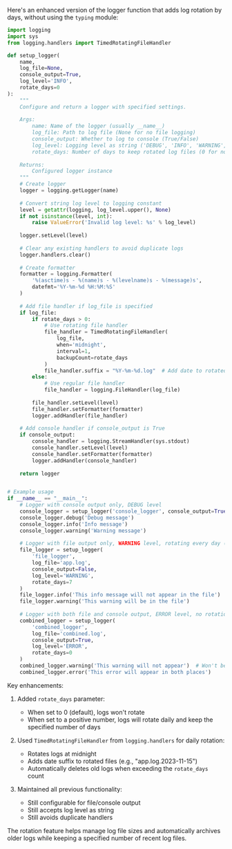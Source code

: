 Here's an enhanced version of the logger function that adds log rotation by days, without using the `typing` module:

```python
import logging
import sys
from logging.handlers import TimedRotatingFileHandler

def setup_logger(
    name,
    log_file=None,
    console_output=True,
    log_level='INFO',
    rotate_days=0
):
    """
    Configure and return a logger with specified settings.
    
    Args:
        name: Name of the logger (usually __name__)
        log_file: Path to log file (None for no file logging)
        console_output: Whether to log to console (True/False)
        log_level: Logging level as string ('DEBUG', 'INFO', 'WARNING', 'ERROR', 'CRITICAL')
        rotate_days: Number of days to keep rotated log files (0 for no rotation)
    
    Returns:
        Configured logger instance
    """
    # Create logger
    logger = logging.getLogger(name)
    
    # Convert string log level to logging constant
    level = getattr(logging, log_level.upper(), None)
    if not isinstance(level, int):
        raise ValueError('Invalid log level: %s' % log_level)
    
    logger.setLevel(level)
    
    # Clear any existing handlers to avoid duplicate logs
    logger.handlers.clear()
    
    # Create formatter
    formatter = logging.Formatter(
        '%(asctime)s - %(name)s - %(levelname)s - %(message)s',
        datefmt='%Y-%m-%d %H:%M:%S'
    )
    
    # Add file handler if log_file is specified
    if log_file:
        if rotate_days > 0:
            # Use rotating file handler
            file_handler = TimedRotatingFileHandler(
                log_file,
                when='midnight',
                interval=1,
                backupCount=rotate_days
            )
            file_handler.suffix = "%Y-%m-%d.log"  # Add date to rotated files
        else:
            # Use regular file handler
            file_handler = logging.FileHandler(log_file)
            
        file_handler.setLevel(level)
        file_handler.setFormatter(formatter)
        logger.addHandler(file_handler)
    
    # Add console handler if console_output is True
    if console_output:
        console_handler = logging.StreamHandler(sys.stdout)
        console_handler.setLevel(level)
        console_handler.setFormatter(formatter)
        logger.addHandler(console_handler)
    
    return logger


# Example usage
if __name__ == "__main__":
    # Logger with console output only, DEBUG level
    console_logger = setup_logger('console_logger', console_output=True, log_level='DEBUG')
    console_logger.debug('Debug message')
    console_logger.info('Info message')
    console_logger.warning('Warning message')
    
    # Logger with file output only, WARNING level, rotating every day (keeps 7 days)
    file_logger = setup_logger(
        'file_logger', 
        log_file='app.log', 
        console_output=False, 
        log_level='WARNING',
        rotate_days=7
    )
    file_logger.info('This info message will not appear in the file')  # Won't be logged
    file_logger.warning('This warning will be in the file')
    
    # Logger with both file and console output, ERROR level, no rotation
    combined_logger = setup_logger(
        'combined_logger', 
        log_file='combined.log', 
        console_output=True, 
        log_level='ERROR',
        rotate_days=0
    )
    combined_logger.warning('This warning will not appear')  # Won't be logged
    combined_logger.error('This error will appear in both places')
```

Key enhancements:

1. Added `rotate_days` parameter:
   - When set to 0 (default), logs won't rotate
   - When set to a positive number, logs will rotate daily and keep the specified number of days

2. Used `TimedRotatingFileHandler` from `logging.handlers` for daily rotation:
   - Rotates logs at midnight
   - Adds date suffix to rotated files (e.g., "app.log.2023-11-15")
   - Automatically deletes old logs when exceeding the `rotate_days` count

3. Maintained all previous functionality:
   - Still configurable for file/console output
   - Still accepts log level as string
   - Still avoids duplicate handlers

The rotation feature helps manage log file sizes and automatically archives older logs while keeping a specified number of recent log files.
